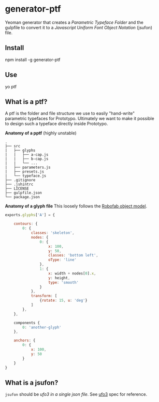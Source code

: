 generator-ptf
==============

Yeoman generator that creates a *Parametric Typeface Folder* and the gulpfile to convert it to a *Javascript Uniform Font Object Notation* (jsufon) file.

Install
-------

npm install -g generator-ptf

Use
---

yo ptf


What is a ptf?
---------------

A ptf is the folder and file structure we use to easily "hand-write" parametric typefaces for Prototypo. Ultimately we want to make it possible to design such a typeface directly inside Prototypo.

**Anatomy of a pptf** (highly unstable)

    .
    ├── src
    |   ├── glyphs
    |   |   ├── a-cap.js
    |   |   ├── b-cap.js
    |   |   └── ...
    |   ├── parameters.js
    |   ├── presets.js
    |   └── typeface.js
    ├── .gitignore
    ├── .jshintrc
    ├── LICENSE
    ├── gulpfile.json
    └── package.json

**Anatomy of a glyph file**
This loosely follows the [Robofab object model](http://robofab.org/objects/model.html).

```javascript
exports.glyphs['A'] = {

    contours: {
        0: {
            classes: 'skeleton',
            nodes: {
                0: {
                    x: 100,
                    y: 50,
                    classes: 'bottom left',
                    oType: 'line'
                },
                1: {
                    x: width + nodes[0].x,
                    y: height,
                    type: 'smooth'
                }
            },
            transform: [
                {rotate: 15, u: 'deg'}
            ]
        },
    },

    components {
        0: 'another-glyph'
    },

    anchors: {
        0: {
            x: 100,
            y: 50
        }
    }
}
```

What is a jsufon?
-----------------

`jsufon` should be *ufo3 in a single json file*. See [ufo3](http://unifiedfontobject.org/versions/ufo3/) spec for reference.
